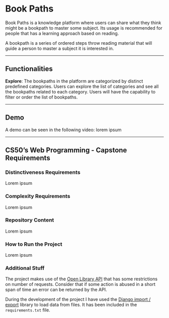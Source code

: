 # Book Paths

Book Paths is a knowledge platform where users can share what they think might be a bookpath to master some subject. Its usage is recommended for people that has a learning approach based on reading.

A bookpath is a series of ordered steps throw reading material that will guide a person to master a subject it is interested in.

---
## Functionalities

**Explore**: The bookpaths in the platform are categorized by distinct predefined categories. Users can explore the list of categories and see all the bookpaths related to each category. Users will have the capability to filter or order the list of bookpaths.

---
## Demo

A demo can be seen in the following video: lorem ipsum

---
## CS50’s Web Programming - Capstone Requirements

### Distinctiveness Requirements

Lorem ipsum

### Complexity Requirements

Lorem ipsum

### Repository Content

Lorem ipsum

### How to Run the Project

Lorem ipsum

### Additional Stuff

The project makes use of the [Open Library API](https://openlibrary.org/developers/api) that has some restrictions on number of requests. Consider that if some action is abused in a short span of time an error can be returned by the API.

During the development of the project I have used the [Django import / export](https://django-import-export.readthedocs.io/en/stable/) library to load data from files. It  has been included in the `requirements.txt` file.